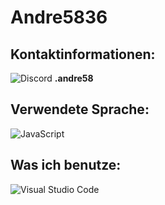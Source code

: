 # Andre5836

## Kontaktinformationen:
![Discord](https://img.shields.io/badge/Discord-5865F2?style=for-the-badge&logo=discord&logoColor=white)   **.andre58**

## Verwendete Sprache:
![JavaScript](https://img.shields.io/badge/JavaScript-323330?style=for-the-badge&logo=javascript&logoColor=F7DF1E)

## Was ich benutze:
![Visual Studio Code](https://img.shields.io/badge/Visual_Studio_Code-0078D4?style=for-the-badge&logo=visual%20studio%20code&logoColor=white)
